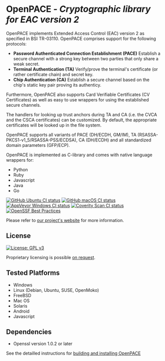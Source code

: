# OpenPACE *- Cryptographic library for EAC version 2*

OpenPACE implements Extended Access Control (EAC) version 2 as specified in
BSI TR-03110. OpenPACE comprises support for the following protocols:

- **Password Authenticated Connection Establishment (PACE)** Establish a secure
  channel with a strong key between two parties that only share a weak secret.
- **Terminal Authentication (TA)** Verify/prove the terminal's certificate (or
  rather certificate chain) and secret key.
- **Chip Authentication (CA)** Establish a secure channel based on the chip's
  static key pair proving its authenticy.

Furthermore, OpenPACE also supports Card Verifiable Certificates (CV
Certificates) as well as easy to use wrappers for using the established secure
channels.

The handlers for looking up trust anchors during TA and CA (i.e. the CVCA
and the CSCA certificates) can be customized. By default, the appropriate
certificates will be looked up in the file system.

OpenPACE supports all variants of PACE (DH/ECDH, GM/IM), TA
(RSASSA-PKCS1-v1_5/RSASSA-PSS/ECDSA), CA (DH/ECDH) and all standardized
domain parameters (GFP/ECP).
   

OpenPACE is implemented as C-library and comes with native language wrappers
for:

- Python
- Ruby
- Javascript
- Java
- Go

[![GitHub Ubuntu CI status](https://img.shields.io/github/actions/workflow/status/frankmorgner/openpace/ubuntu.yml?branch=master&label=Ubuntu&logo=github)](https://github.com/frankmorgner/openpace/actions/workflows/ubuntu.yml?branch=master) [![GitHub macOS CI status](https://img.shields.io/github/actions/workflow/status/frankmorgner/openpace/macos.yml?branch=master&label=macOS&logo=github)](https://github.com/frankmorgner/openpace/actions/workflows/macos.yml?branch=master) [![AppVeyor Windows CI status](https://img.shields.io/appveyor/ci/frankmorgner/openpace/master.svg?label=Windows&logo=appveyor)](https://ci.appveyor.com/project/frankmorgner/openpace) [![Coverity Scan CI status](https://img.shields.io/coverity/scan/1789.svg?label=Coverity%20Scan)](https://scan.coverity.com/projects/1789) [![OpenSSF Best Practices](https://www.bestpractices.dev/projects/9479/badge)](https://www.bestpractices.dev/projects/9479)

Please refer to [our project's website](http://frankmorgner.github.io/openpace/) for more information.

## License

[![License: GPL v3](https://img.shields.io/badge/License-GPL%20v3-blue.svg)](http://www.gnu.org/licenses/gpl-3.0)

Proprietary licensing is possible [on request](mailto:frankmorgner@gmail.com?subject=OpenPACE%20proprietary%20license).

## Tested Platforms

- Windows
- Linux (Debian, Ubuntu, SUSE, OpenMoko)
- FreeBSD
- Mac OS
- Solaris
- Android
- Javascript

## Dependencies

- Openssl version 1.0.2 or later

See the detailled instructions for [building and installing OpenPACE](https://frankmorgner.github.io/openpace/install.html)
